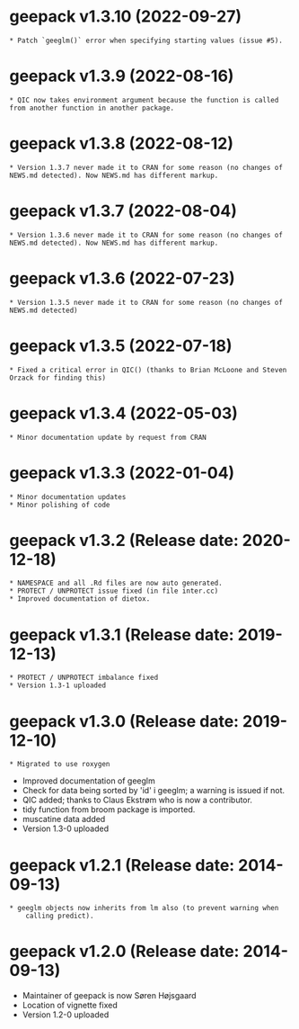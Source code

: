 # geepack v1.3.10 (2022-09-27)

    * Patch `geeglm()` error when specifying starting values (issue #5).
	
# geepack v1.3.9 (2022-08-16)

	* QIC now takes environment argument because the function is called from another function in another package.
	
# geepack v1.3.8 (2022-08-12)

	* Version 1.3.7 never made it to CRAN for some reason (no changes of NEWS.md detected). Now NEWS.md has different markup.

# geepack v1.3.7 (2022-08-04)

	* Version 1.3.6 never made it to CRAN for some reason (no changes of NEWS.md detected). Now NEWS.md has different markup.
	
# geepack v1.3.6 (2022-07-23)

	* Version 1.3.5 never made it to CRAN for some reason (no changes of NEWS.md detected)

# geepack v1.3.5 (2022-07-18)

	* Fixed a critical error in QIC() (thanks to Brian McLoone and Steven Orzack for finding this)

# geepack v1.3.4 (2022-05-03)

    * Minor documentation update by request from CRAN

# geepack v1.3.3 (2022-01-04) 

	* Minor documentation updates
	* Minor polishing of code

# geepack v1.3.2 (Release date: 2020-12-18)

	* NAMESPACE and all .Rd files are now auto generated.
	* PROTECT / UNPROTECT issue fixed (in file inter.cc)
	* Improved documentation of dietox.


# geepack v1.3.1 (Release date: 2019-12-13)

	* PROTECT / UNPROTECT imbalance fixed
	* Version 1.3-1 uploaded

# geepack v1.3.0 (Release date: 2019-12-10)

	* Migrated to use roxygen
   * Improved documentation of geeglm
   * Check for data being sorted by 'id' i geeglm; a warning is issued if not.
   * QIC added; thanks to Claus Ekstrøm who is now a contributor.
   * tidy function from broom package is imported.
   * muscatine data added
   * Version 1.3-0 uploaded

# geepack v1.2.1 (Release date: 2014-09-13)

	* geeglm objects now inherits from lm also (to prevent warning when
		calling predict).

# geepack v1.2.0 (Release date: 2014-09-13)

  * Maintainer of geepack is now Søren Højsgaard
  * Location of vignette fixed
  * Version 1.2-0 uploaded
